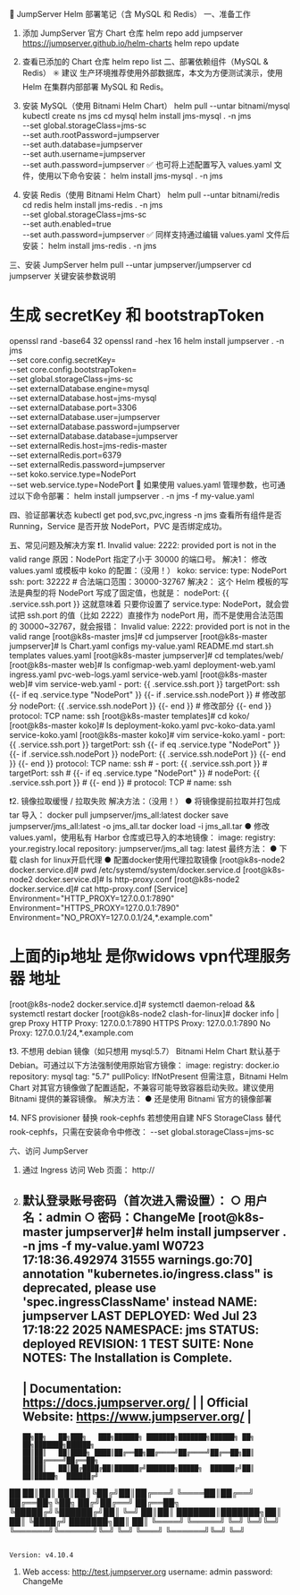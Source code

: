 📘 JumpServer Helm 部署笔记（含 MySQL 和 Redis）
一、准备工作
1. 添加 JumpServer 官方 Chart 仓库
helm repo add jumpserver https://jumpserver.github.io/helm-charts
helm repo update
2. 查看已添加的 Chart 仓库
helm repo list
二、部署依赖组件（MySQL & Redis）
✳️ 建议
生产环境推荐使用外部数据库，本文为方便测试演示，使用 Helm 在集群内部部署 MySQL 和 Redis。

1. 安装 MySQL（使用 Bitnami Helm Chart）
helm pull --untar bitnami/mysql
kubectl create ns jms
cd mysql
helm install jms-mysql . -n jms \
  --set global.storageClass=jms-sc \
  --set auth.rootPassword=jumpserver \
  --set auth.database=jumpserver \
  --set auth.username=jumpserver \
  --set auth.password=jumpserver
✅ 也可将上述配置写入 values.yaml 文件，使用以下命令安装：
helm install jms-mysql . -n jms

2. 安装 Redis（使用 Bitnami Helm Chart）
helm pull --untar bitnami/redis
cd redis
helm install jms-redis . -n jms \
  --set global.storageClass=jms-sc \
  --set auth.enabled=true \
  --set auth.password=jumpserver
✅ 同样支持通过编辑 values.yaml 文件后安装：
helm install jms-redis . -n jms

三、安装 JumpServer
helm pull --untar jumpserver/jumpserver
cd jumpserver
关键安装参数说明
# 生成 secretKey 和 bootstrapToken
openssl rand -base64 32
openssl rand -hex 16
helm install jumpserver . -n jms \
  --set core.config.secretKey=<yourSecretKey> \
  --set core.config.bootstrapToken=<yourBootstrapToken> \
  --set global.storageClass=jms-sc \
  --set externalDatabase.engine=mysql \
  --set externalDatabase.host=jms-mysql \
  --set externalDatabase.port=3306 \
  --set externalDatabase.user=jumpserver \
  --set externalDatabase.password=jumpserver \
  --set externalDatabase.database=jumpserver \
  --set externalRedis.host=jms-redis-master \
  --set externalRedis.port=6379 \
  --set externalRedis.password=jumpserver \
  --set koko.service.type=NodePort \
  --set web.service.type=NodePort
📌 如果使用 values.yaml 管理参数，也可通过以下命令部署：
helm install jumpserver . -n jms -f my-value.yaml

四、验证部署状态
kubectl get pod,svc,pvc,ingress -n jms
查看所有组件是否 Running，Service 是否开放 NodePort，PVC 是否绑定成功。

五、常见问题及解决方案
❗1. Invalid value: 2222: provided port is not in the valid range
原因：NodePort 指定了小于 30000 的端口号。
解决1： 修改 values.yaml 或模板中 koko 的配置：（没用！）
koko:
  service:
    type: NodePort
    ssh:
      port: 32222  # 合法端口范围：30000-32767
解决2：
这个 Helm 模板的写法是典型的将 NodePort 写成了固定值，也就是：
nodePort: {{ .service.ssh.port }}
这就意味着 只要你设置了 service.type: NodePort，就会尝试把 ssh.port 的值（比如 2222）直接作为 nodePort 用，而不是使用合法范围的 30000~32767，就会报错：
Invalid value: 2222: provided port is not in the valid range
[root@k8s-master jms]# cd jumpserver
[root@k8s-master jumpserver]# ls
Chart.yaml  configs  my-value.yaml  README.md  start.sh  templates  values.yaml
[root@k8s-master jumpserver]# cd templates/web/
[root@k8s-master web]# ls
configmap-web.yaml  deployment-web.yaml  ingress.yaml  pvc-web-logs.yaml  service-web.yaml
[root@k8s-master web]# vim service-web.yaml
    - port: {{ .service.ssh.port }}
      targetPort: ssh
      {{- if eq .service.type "NodePort" }}
      {{- if .service.ssh.nodePort }}			# 修改部分
      nodePort: {{ .service.ssh.nodePort }}
      {{- end }}													# 修改部分
      {{- end }}
      protocol: TCP
      name: ssh
[root@k8s-master templates]# cd koko/
[root@k8s-master koko]# ls
deployment-koko.yaml  pvc-koko-data.yaml  service-koko.yaml
[root@k8s-master koko]# vim service-koko.yaml
    - port: {{ .service.ssh.port }}
      targetPort: ssh
      {{- if eq .service.type "NodePort" }}
      {{- if .service.ssh.nodePort }}
      nodePort: {{ .service.ssh.nodePort }}
      {{- end }}
      {{- end }}
      protocol: TCP
      name: ssh
     # - port: {{ .service.ssh.port }}
     #   targetPort: ssh
     #   {{- if eq .service.type "NodePort" }}
     #   nodePort: {{ .service.ssh.port }}
     #   {{- end }}
     #   protocol: TCP
     #   name: ssh


❗2. 镜像拉取缓慢 / 拉取失败
解决方法：（没用！）
● 将镜像提前拉取并打包成 tar 导入：
docker pull jumpserver/jms_all:latest
docker save jumpserver/jms_all:latest -o jms_all.tar
docker load -i jms_all.tar
● 修改 values.yaml，使用私有 Harbor 仓库或已导入的本地镜像：
image:
  registry: your.registry.local
  repository: jumpserver/jms_all
  tag: latest
最终方法：
● 下载 clash for linux开启代理
● 配置docker使用代理拉取镜像
[root@k8s-node2 docker.service.d]# pwd
/etc/systemd/system/docker.service.d
[root@k8s-node2 docker.service.d]# ls
http-proxy.conf
[root@k8s-node2 docker.service.d]# cat http-proxy.conf
[Service]
Environment="HTTP_PROXY=127.0.0.1:7890"
Environment="HTTPS_PROXY=127.0.0.1:7890"
Environment="NO_PROXY=127.0.0.1/24,*.example.com"
# 上面的ip地址 是你widows vpn代理服务器 地址
[root@k8s-node2 docker.service.d]# systemctl daemon-reload && systemctl restart docker
[root@k8s-node2 clash-for-linux]# docker info | grep Proxy
 HTTP Proxy: 127.0.0.1:7890
 HTTPS Proxy: 127.0.0.1:7890
 No Proxy: 127.0.0.1/24,*.example.com


❗3. 不想用 debian 镜像（如只想用 mysql:5.7）
Bitnami Helm Chart 默认基于 Debian。可通过以下方法强制使用原始官方镜像：
image:
  registry: docker.io
  repository: mysql
  tag: "5.7"
  pullPolicy: IfNotPresent
但需注意，Bitnami Helm Chart 对其官方镜像做了配置适配，不兼容可能导致容器启动失败。建议使用 Bitnami 提供的兼容镜像。
解决方法：
● 还是使用 Bitnami 官方的镜像部署

❗4. NFS provisioner 替换 rook-cephfs
若想使用自建 NFS StorageClass 替代 rook-cephfs，只需在安装命令中修改：
--set global.storageClass=jms-sc

六、访问 JumpServer
1. 通过 Ingress 访问 Web 页面：
http://<Hosts>
2. 默认登录账号密码（首次进入需设置）：
  ○ 用户名：admin
  ○ 密码：ChangeMe
[root@k8s-master jumpserver]# helm install jumpserver . -n jms -f my-value.yaml
W0723 17:18:36.492974   31555 warnings.go:70] annotation "kubernetes.io/ingress.class" is deprecated, please use 'spec.ingressClassName' instead
NAME: jumpserver
LAST DEPLOYED: Wed Jul 23 17:18:22 2025
NAMESPACE: jms
STATUS: deployed
REVISION: 1
TEST SUITE: None
NOTES:
The Installation is Complete.
    --------------------------------------------------
    | Documentation:    https://docs.jumpserver.org/ |
    | Official Website: https://www.jumpserver.org/  |
    --------------------------------------------------

       ██╗██╗   ██╗███╗   ███╗██████╗ ███████╗███████╗██████╗ ██╗   ██╗███████╗██████╗
       ██║██║   ██║████╗ ████║██╔══██╗██╔════╝██╔════╝██╔══██╗██║   ██║██╔════╝██╔══██╗
       ██║██║   ██║██╔████╔██║██████╔╝███████╗█████╗  ██████╔╝██║   ██║█████╗  ██████╔╝
  ██   ██║██║   ██║██║╚██╔╝██║██╔═══╝ ╚════██║██╔══╝  ██╔══██╗╚██╗ ██╔╝██╔══╝  ██╔══██╗
  ╚█████╔╝╚██████╔╝██║ ╚═╝ ██║██║     ███████║███████╗██║  ██║ ╚████╔╝ ███████╗██║  ██║
   ╚════╝  ╚═════╝ ╚═╝     ╚═╝╚═╝     ╚══════╝╚══════╝╚═╝  ╚═╝  ╚═══╝  ╚══════╝╚═╝  ╚═╝

                                                                   Version: v4.10.4

1. Web access:
  http://test.jumpserver.org
  username: admin  password: ChangeMe


